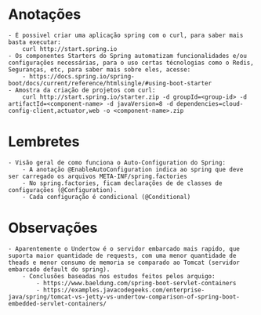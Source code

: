 # Anotações
	- É possivel criar uma aplicação spring com o curl, para saber mais basta executar:
		curl http://start.spring.io
	- Os componentes Starters do Spring automatizam funcionalidades e/ou configurações necessárias, para o uso certas técnologias como o Redis, Seguranças, etc, para saber mais sobre eles, acesse: 
		- https://docs.spring.io/spring-boot/docs/current/reference/htmlsingle/#using-boot-starter
	- Amostra da criação de projetos com curl:
		curl http://start.spring.io/starter.zip -d groupId=<group-id> -d artifactId=<component-name> -d javaVersion=8 -d dependencies=cloud-config-client,actuator,web -o <component-name>.zip
# Lembretes
	- Visão geral de como funciona o Auto-Configuration do Spring:
		- A anotação @EnableAutoConfiguration indica ao spring que deve ser carregado os arquivos META-INF/spring.factories
		- No spring.factories, ficam declarações de de classes de configurações (@Configuration).
		- Cada configuração é condicional (@Conditional)

# Observações
	- Aparentemente o Undertow é o servidor embarcado mais rapido, que suporta maior quantidade de requests, com uma menor quantidade de theads e menor consumo de memoria se comparado ao Tomcat (servidor embarcado default do spring). 
		- Conclusões baseadas nos estudos feitos pelos arquigo: 
			- https://www.baeldung.com/spring-boot-servlet-containers
			- https://examples.javacodegeeks.com/enterprise-java/spring/tomcat-vs-jetty-vs-undertow-comparison-of-spring-boot-embedded-servlet-containers/